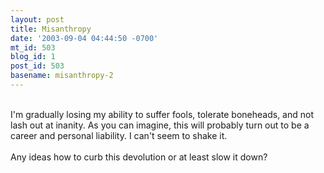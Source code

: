 ```yaml
---
layout: post
title: Misanthropy
date: '2003-09-04 04:44:50 -0700'
mt_id: 503
blog_id: 1
post_id: 503
basename: misanthropy-2
---
```

<br />I'm gradually losing my ability to suffer fools, tolerate boneheads, and not lash out at inanity. As you can imagine, this will probably turn out to be a career and personal liability. I can't seem to shake it.<br /><br />Any ideas how to curb this devolution or at least slow it down?<br /><br /><br />
